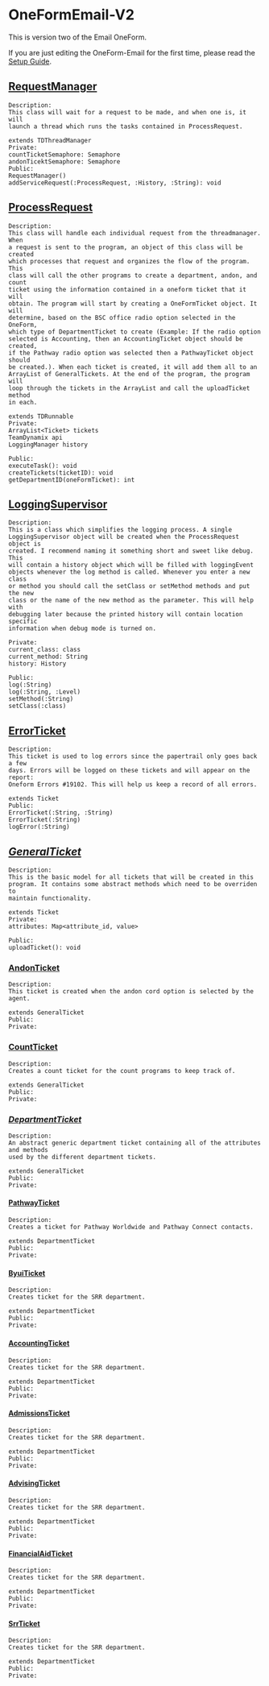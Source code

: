# OneFormEmail-V2
This is version two of the Email OneForm.

If you are just editing the OneForm-Email for the first time, please read the 
[Setup Guide](SETUP_GUIDE.md).

## [RequestManager](src/main/java/oneForm/OneFormEmail_V2/RequestManager.java)
    Description:
    This class will wait for a request to be made, and when one is, it will 
    launch a thread which runs the tasks contained in ProcessRequest.

    extends TDThreadManager
    Private:
    countTicketSemaphore: Semaphore
    andonTicektSemaphore: Semaphore
    Public:
    RequestManager()
    addServiceRequest(:ProcessRequest, :History, :String): void

## [ProcessRequest](src/main/java/oneForm/OneFormEmail_V2/ProcessRequest.java)
    Description:
    This class will handle each individual request from the threadmanager. When 
    a request is sent to the program, an object of this class will be created 
    which processes that request and organizes the flow of the program. This 
    class will call the other programs to create a department, andon, and count 
    ticket using the information contained in a oneform ticket that it will 
    obtain. The program will start by creating a OneFormTicket object. It will 
    determine, based on the BSC office radio option selected in the OneForm, 
    which type of DepartmentTicket to create (Example: If the radio option 
    selected is Accounting, then an AccountingTicket object should be created, 
    if the Pathway radio option was selected then a PathwayTicket object should 
    be created.). When each ticket is created, it will add them all to an 
    ArrayList of GeneralTickets. At the end of the program, the program will 
    loop through the tickets in the ArrayList and call the uploadTicket method 
    in each. 
    
    extends TDRunnable
    Private:
    ArrayList<Ticket> tickets
    TeamDynamix api
    LoggingManager history

    Public:
    executeTask(): void
    createTickets(ticketID): void
    getDepartmentID(oneFormTicket): int

## [LoggingSupervisor](src/main/java/oneForm/OneFormEmail_V2/LoggingSupervisor.java)
    Description:
    This is a class which simplifies the logging process. A single 
    LoggingSupervisor object will be created when the ProcessRequest object is 
    created. I recommend naming it something short and sweet like debug. This 
    will contain a history object which will be filled with loggingEvent 
    objects whenever the log method is called. Whenever you enter a new class 
    or method you should call the setClass or setMethod methods and put the new 
    class or the name of the new method as the parameter. This will help with 
    debugging later because the printed history will contain location specific 
    information when debug mode is turned on. 
    
    Private:
    current_class: class
    current_method: String
    history: History

    Public:
    log(:String)
    log(:String, :Level)
    setMethod(:String)
    setClass(:class)

## [ErrorTicket](src/main/java/oneForm/OneFormEmail_V2/ErrorTicket.java)
    Description:
    This ticket is used to log errors since the papertrail only goes back a few
    days. Errors will be logged on these tickets and will appear on the report:
    Oneform Errors #19102. This will help us keep a record of all errors.
    
    extends Ticket 
    Public:
    ErrorTicket(:String, :String)
    ErrorTicket(:String)
    logError(:String)

## [*GeneralTicket*](src/main/java/oneForm/OneFormEmail_V2/GeneralTicket.java)
    Description:
    This is the basic model for all tickets that will be created in this 
    program. It contains some abstract methods which need to be overriden to 
    maintain functionality. 
    
    extends Ticket
    Private:
    attributes: Map<attribute_id, value>
    
    Public:
    uploadTicket(): void

### [AndonTicket](src/main/java/oneForm/OneFormEmail_V2/AndonTicket.java)
    Description:
    This ticket is created when the andon cord option is selected by the agent.
    
    extends GeneralTicket
    Public:
    Private:

### [CountTicket](src/main/java/oneForm/OneFormEmail_V2/CountTicket.java)
    Description:
    Creates a count ticket for the count programs to keep track of. 
    
    extends GeneralTicket
    Public:
    Private:

### [*DepartmentTicket*](src/main/java/oneForm/OneFormEmail_V2/DepartmentTicket.java)
    Description:
    An abstract generic department ticket containing all of the attributes and methods 
    used by the different department tickets. 
    
    extends GeneralTicket
    Public:
    Private:

#### [PathwayTicket](src/main/java/oneForm/OneFormEmail_V2/DepartmentTickets/PathwayTicket.java)
    Description:
    Creates a ticket for Pathway Worldwide and Pathway Connect contacts. 
    
    extends DepartmentTicket
    Public:
    Private:

#### [ByuiTicket](src/main/java/oneForm/OneFormEmail_V2/DepartmentTickets/ByuiTicket.java)
    Description:
    Creates ticket for the SRR department.
    
    extends DepartmentTicket
    Public:
    Private:

#### [AccountingTicket](src/main/java/oneForm/OneFormEmail_V2/DepartmentTickets/AccountingTicket.java)
    Description:
    Creates ticket for the SRR department.
    
    extends DepartmentTicket
    Public:
    Private:

#### [AdmissionsTicket](src/main/java/oneForm/OneFormEmail_V2/DepartmentTickets/AdmissionsTicket.java)
    Description:
    Creates ticket for the SRR department.
    
    extends DepartmentTicket
    Public:
    Private:

#### [AdvisingTicket](src/main/java/oneForm/OneFormEmail_V2/DepartmentTickets/AdvisingTicket.java)
    Description:
    Creates ticket for the SRR department.
    
    extends DepartmentTicket
    Public:
    Private:

#### [FinancialAidTicket](src/main/java/oneForm/OneFormEmail_V2/DepartmentTickets/FinancialAidTicket.java)
    Description:
    Creates ticket for the SRR department.
    
    extends DepartmentTicket
    Public:
    Private:

#### [SrrTicket](src/main/java/oneForm/OneFormEmail_V2/DepartmentTickets/SrrTicket.java)
    Description:
    Creates ticket for the SRR department.
    
    extends DepartmentTicket
    Public:
    Private:
